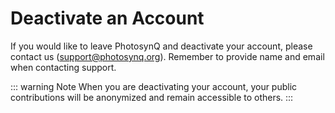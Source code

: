 # Deactivate an Account

If you would like to leave PhotosynQ and deactivate your account, please contact us (<support@photosynq.org>). Remember to provide name and email when contacting support.

::: warning Note
When you are deactivating your account, your public contributions will be anonymized and remain accessible to others.
:::
